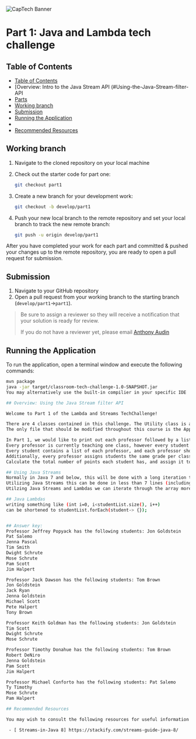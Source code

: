 ![CapTech Banner](https://github.com/captechconsulting/springboot-techchallenge/blob/part0/src/main/resources/images/CaptechLogo.png)

# Part 1: Java and Lambda tech challenge

## Table of Contents

- [Table of Contents](#table-of-contents)
- [Overview: Intro to the Java Stream API (#Using-the-Java-Stream-filter-API
- [Parts](#parts)
- [Working branch](#working-branch)
- [Submission](#submission)
- [Running the Application](#running-the-application)
-
- [Recommended Resources](#recommended-resources)


## Working branch

1. Navigate to the cloned repository on your local machine
1. Check out the starter code for part one:

    ```bash
    git checkout part1
    ```

1. Create a new branch for your development work:

    ```bash
    git checkout -b develop/part1
    ```

1. Push your new local branch to the remote repository and set your local branch to track the new remote branch:

    ```bash
    git push -u origin develop/part1
    ```

After you have completed your work for each part and committed & pushed your changes up to the remote repository, you
are ready to open a pull request for submission.

## Submission

1. Navigate to your GitHub repository
1. Open a pull request from your working branch to the starting branch (`develop/part1`&rarr;`part1`).

> Be sure to assign a reviewer so they will receive a notification that your solution is ready for review.
>
> If you do not have a reviewer yet, please email [Anthony Audin](mailto:ishinbrot@captechconsulting.com)


## Running the Application

To run the application, open a terminal window and execute the following commands:

```bash
mvn package
java -jar target/classroom-tech-challenge-1.0-SNAPSHOT.jar
You may alternatively use the built-in compilier in your specific IDE

## Overview: Using the Java Stream filter API

Welcome to Part 1 of the Lambda and Streams TechChallenge!

There are 4 classes contained in this challenge. The Utility class is a helper static class that contains the lists of students and professors that will be used throughout this challenge.
The only file that should be modified throughout this course is the App.java file.

In Part 1, we would like to print out each professor followed by a list of their students.
Every professor is currently teaching one class, however every student is taking at least 2 classes.
Every student contains a list of each professor, and each professor should be added to each student.
Additionally, every professor assigns students the same grade per class.
Calculate the total number of points each student has, and assign it to each student. This will be used in a later part of this challenge.

## Using Java Streams
Normally in Java 7 and below, this will be done with a long iteration that wwould take multiple lines to write
Utilizing Java Streams this can be done in less than 7 lines (including brackets).
Utilzing Java Streams and Lambdas we can iterate through the array more simply...

## Java Lambdas 
writing something like (int i=0, i<studentList.size(), i++)
can be shortened to studentList.forEach(student-> {});


## Answer key:
Professor Jeffrey Popyack has the following students: Jon Goldstein
Pat Salemo
Jenna Pascal
Tim Smith
Dwight Schrute
Mose Schrute
Pam Scott
Jim Halpert

Professor Jack Dawson has the following students: Tom Brown
Jon Goldstein
Jack Ryan
Jenna Goldstein
Michael Scott
Pete Halpert
Tony Brown

Professor Keith Goldman has the following students: Jon Goldstein
Tim Scott
Dwight Schrute
Mose Schrute

Professor Timothy Donahue has the following students: Tom Brown
Robert DeNiro
Jenna Goldstein
Pam Scott
Jim Halpert

Professor Michael Conforto has the following students: Pat Salemo
Ty Timothy
Mose Schrute
Pam Halpert

## Recommended Resources

You may wish to consult the following resources for useful information on utilizing Java Streams and Lambdas

 - [ Streams-in-Java 8] https://stackify.com/streams-guide-java-8/